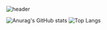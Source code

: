 ![header](https://capsule-render.vercel.app/api?type=waving&color=70faac&height=260&section=header&text=KIMSEONMI&fontSizew44)






![Anurag's GitHub stats](https://github-readme-stats.vercel.app/api?username=seon_mikim&show_icons=true&theme=transparent) 
![Top Langs](https://github-readme-stats.vercel.app/api/top-langs/?username=seon_mikim&layout=compact)

